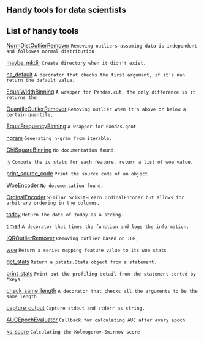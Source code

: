 ## Handy tools for data scientists

## List of handy tools

[NormDistOutlierRemover](https://github.com/Max1993Liu/dstools/blob/master/sklearn_extension/__init__.py#L1) `Removing outliers assuming data is independent and followes normal distribution`

[maybe_mkdir](https://github.com/Max1993Liu/dstools/blob/master/utils/misc.py#L4) `Create directory when it didn't exist.`

[na_default](https://github.com/Max1993Liu/dstools/blob/master/utils/misc.py#L42) `A decorator that checks the first argument, if it's nan return the default value.`

[EqualWidthBinning](https://github.com/Max1993Liu/dstools/blob/master/sklearn_extension/__init__.py#L1) `A wrapper for Pandas.cut, the only difference is it returns the`

[QuantileOutlierRemover](https://github.com/Max1993Liu/dstools/blob/master/sklearn_extension/__init__.py#L1) `Removing outlier when it's above or below a certain quantile,`

[EqualFrequencyBinning](https://github.com/Max1993Liu/dstools/blob/master/sklearn_extension/__init__.py#L1) `A wrapper for Pandas.qcut`

[ngram](https://github.com/Max1993Liu/dstools/blob/master/utils/misc.py#L36) `Generating n-gram from iterable.`

[ChiSquareBinning](https://github.com/Max1993Liu/dstools/blob/master/sklearn_extension/__init__.py#L1) `No documentation found.`

[iv](https://github.com/Max1993Liu/dstools/blob/master/sklearn_extension/feature_selection/univariate_selection.py#L33) `Compute the iv stats for each feature, return a list of woe value.`

[print_source_code](https://github.com/Max1993Liu/dstools/blob/master/utils/misc.py#L16) `Print the source code of an object.`

[WoeEncoder](https://github.com/Max1993Liu/dstools/blob/master/sklearn_extension/__init__.py#L1) `No documentation found.`

[OrdinalEncoder](https://github.com/Max1993Liu/dstools/blob/master/sklearn_extension/__init__.py#L1) `Similar Scikit-Learn OrdinalEncoder but allows for arbitrary ordering in the columns,`

[today](https://github.com/Max1993Liu/dstools/blob/master/utils/date.py#L1) `Return the date of today as a string.`

[timeit](https://github.com/Max1993Liu/dstools/blob/master/utils/timing.py#L6) `A decorator that times the function and logs the information.`

[IQROutlierRemover](https://github.com/Max1993Liu/dstools/blob/master/sklearn_extension/__init__.py#L1) `Removing outlier based on IQR,`

[woe](https://github.com/Max1993Liu/dstools/blob/master/sklearn_extension/feature_selection/univariate_selection.py#L6) `Return a series mapping feature value to its woe stats`

[get_stats](https://github.com/Max1993Liu/dstools/blob/master/utils/timing.py#L27) `Return a pstats.Stats object from a statement.`

[print_stats](https://github.com/Max1993Liu/dstools/blob/master/utils/timing.py#L42) `Print out the profiling detail from the statement sorted by *keys`

[check_same_length](https://github.com/Max1993Liu/dstools/blob/master/utils/misc.py#L22) `A decorator that checks all the arguments to be the same length`

[capture_output](https://github.com/Max1993Liu/dstools/blob/master/utils/io.py#L4) `Capture stdout and stderr as string.`

[AUCEpochEvaluator](https://github.com/Max1993Liu/dstools/blob/master/keras_extension/__init__.py#L1) `Callback for calculating AUC after every epoch`

[ks_score](https://github.com/Max1993Liu/dstools/blob/master/metrics/__init__.py#L4) `Calculating the Kolmogorov-Smirnov score`
